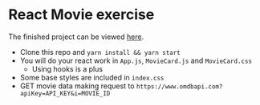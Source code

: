 # React Movie exercise

The finished project can be viewed [here](https://codepen.io/josephbona/project/full/XgzxMK).

- Clone this repo and `yarn install && yarn start`
- You will do your react work in `App.js`, `MovieCard.js` and `MovieCard.css`
  - Using  hooks is a plus
- Some base styles are included in `index.css`
- GET movie data making request to `https://www.omdbapi.com?apiKey=API_KEY&i=MOVIE_ID`
